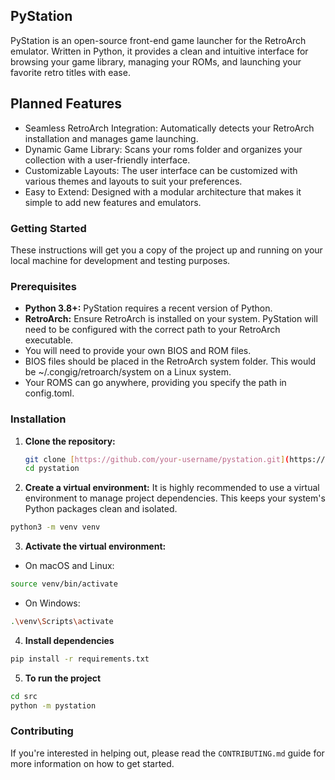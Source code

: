 ## PyStation
PyStation is an open-source front-end game launcher for the RetroArch emulator. Written in Python, it provides a clean and intuitive interface for browsing your game library, managing your ROMs, and launching your favorite retro titles with ease.

## **Planned Features**
- Seamless RetroArch Integration: Automatically detects your RetroArch installation and manages game launching.
- Dynamic Game Library: Scans your roms folder and organizes your collection with a user-friendly interface.
- Customizable Layouts: The user interface can be customized with various themes and layouts to suit your preferences.
- Easy to Extend: Designed with a modular architecture that makes it simple to add new features and emulators.

### **Getting Started**

These instructions will get you a copy of the project up and running on your local machine for development and testing purposes.

### **Prerequisites**

- **Python 3.8+:** PyStation requires a recent version of Python.
- **RetroArch:** Ensure RetroArch is installed on your system. PyStation will need to be configured with the correct path to your RetroArch executable.
- You will need to provide your own BIOS and ROM files.
- BIOS files should be placed in the RetroArch system folder. This would be ~/.congig/retroarch/system on a Linux system.
- Your ROMS can go anywhere, providing you specify the path in config.toml.

### **Installation**

1. **Clone the repository:**
   ```bash
   git clone [https://github.com/your-username/pystation.git](https://github.com/jeffyboh/pystation.git)
   cd pystation
   ```
2. **Create a virtual environment:**
It is highly recommended to use a virtual environment to manage project dependencies. This keeps your system's Python packages clean and isolated.
```bash
python3 -m venv venv
```
3. **Activate the virtual environment:**
- On macOS and Linux:
```bash
source venv/bin/activate
```
- On Windows:
```bash
.\venv\Scripts\activate
```
4. **Install dependencies**
```bash
pip install -r requirements.txt
```
5. **To run the project**
```bash
cd src
python -m pystation
```

### **Contributing**

If you're interested in helping out, please read the `CONTRIBUTING.md` guide for more information on how to get started.
